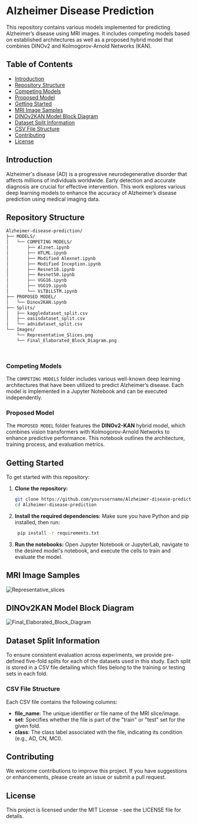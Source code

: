 # Alzheimer Disease Prediction

This repository contains various models implemented for predicting Alzheimer’s disease using MRI images. It includes competing models based on established architectures as well as a proposed hybrid model that combines DINOv2 and Kolmogorov-Arnold Networks (KAN). 

## Table of Contents

- [Introduction](#introduction)
- [Repository Structure](#repository-structure)
- [Competing Models](#competing-models)
- [Proposed Model](#proposed-model)
- [Getting Started](#getting-started)
- [MRI Image Samples](#mri-image-samples)
- [DINOv2KAN Model Block Diagram](#DINOv2KAN-Model-Block-Diagram)
- [Dataset Split Information](#dataset-split-information)
- [CSV File Structure](CSV-File-Structure)
- [Contributing](#contributing)
- [License](#license)

## Introduction

Alzheimer's disease (AD) is a progressive neurodegenerative disorder that affects millions of individuals worldwide. Early detection and accurate diagnosis are crucial for effective intervention. This work explores various deep learning models to enhance the accuracy of Alzheimer’s disease prediction using medical imaging data.

## Repository Structure
```md
Alzheimer-disease-prediction/
├── MODELS/
│   └── COMPETING MODELS/
│       ├── Alznet.ipynb
│       ├── HTLML.ipynb
│       ├── Modified Alexnet.ipynb
│       ├── Modified Inception.ipynb
│       ├── Resnet18.ipynb
│       ├── Resnet50.ipynb
│       ├── VGG16.ipynb
│       ├── VGG19.ipynb
│       └── ViTBiLSTM.ipynb
├── PROPOSED MODEL/
│   └── Dinov2KAN.ipynb
├── Splits/
│   ├── kaggledataset_split.csv
│   ├── oasisdataset_split.csv
│   └── adnidataset_split.csv
└── Images/
    └── Representative_Slices.png
    └── Final_Elaborated_Block_Diagram.png




```
### Competing Models

The `COMPETING MODELS` folder includes various well-known deep learning architectures that have been utilized to predict Alzheimer’s disease. Each model is implemented in a Jupyter Notebook and can be executed independently.

### Proposed Model

The `PROPOSED MODEL` folder features the **DINOv2-KAN** hybrid model, which combines vision transformers with Kolmogorov-Arnold Networks to enhance predictive performance. This notebook outlines the architecture, training process, and evaluation metrics.

## Getting Started

To get started with this repository:

1. **Clone the repository:**
   ```bash
   git clone https://github.com/yourusername/Alzheimer-disease-prediction.git
   cd Alzheimer-disease-prediction

2. **Install the required dependencies:** 
   Make sure you have Python and pip installed, then run:
   ```bash
    pip install -r requirements.txt
3. **Run the notebooks:** 
   Open Jupyter Notebook or JupyterLab, navigate to the desired model's notebook, and execute the cells to train and evaluate the model.

## MRI Image Samples

![Representative_slices](Images/Representative_slices.png)

## DINOv2KAN Model Block Diagram

![Final_Elaborated_Block_Diagram](Images/Final_Elaborated_Block_Diagram.png)

## Dataset Split Information

To ensure consistent evaluation across experiments, we provide pre-defined five-fold splits for each of the datasets used in this study. Each split is stored in a CSV file detailing which files belong to the training or testing sets in each fold.

### CSV File Structure
Each CSV file contains the following columns:

- **file_name**: The unique identifier or file name of the MRI slice/image.
- **set**: Specifies whether the file is part of the "train" or "test" set for the given fold.
- **class**: The class label associated with the file, indicating its condition (e.g., AD, CN, MCI).
   
## Contributing

We welcome contributions to improve this project. If you have suggestions or enhancements, please create an issue or submit a pull request.

## License
This project is licensed under the MIT License - see the LICENSE file for details.





